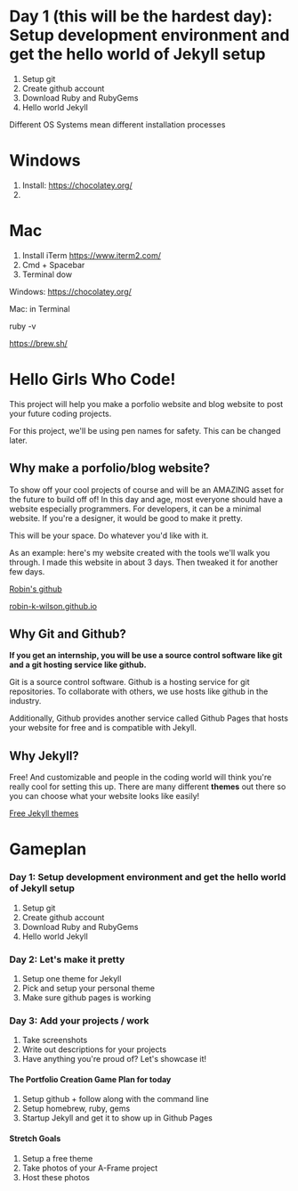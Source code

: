 # Day 1 (this will be the hardest day): Setup development environment and get the hello world of Jekyll setup

1. Setup git
2. Create github account
3. Download Ruby and RubyGems
4. Hello world Jekyll

Different OS Systems mean different installation processes

# Windows

1. Install: https://chocolatey.org/
2.

# Mac

1. Install iTerm https://www.iterm2.com/
2. Cmd + Spacebar
3. Terminal dow

Windows:
https://chocolatey.org/

Mac:
in Terminal

ruby -v

https://brew.sh/

# Hello Girls Who Code!

This project will help you make a porfolio website and blog website to post your future coding projects.

For this project, we'll be using pen names for safety. This can be changed later.

## Why make a porfolio/blog website?

To show off your cool projects of course and will be an AMAZING asset for the future to build off of! In this day and age, most everyone should have a website especially programmers.
For developers, it can be a minimal website. If you're a designer, it would be good to make it pretty.

This will be your space. Do whatever you'd like with it.

As an example: here's my website created with the tools we'll walk you through. I made this website in about 3 days. Then tweaked it for another few days.

[Robin's github](https://github.com/robin-k-wilson)

[robin-k-wilson.github.io](robin-k-wilson.github.io)

## Why Git and Github?

**If you get an internship, you will be use a source control software like git and a git hosting service like github.**

Git is a source control software. Github is a hosting service for git repositories. To collaborate with others, we use hosts like github in the industry.

Additionally, Github provides another service called Github Pages that hosts your website for free and is compatible with Jekyll.

## Why Jekyll?

Free! And customizable and people in the coding world will think you're really cool for setting this up.
There are many different **themes** out there so you can choose what your website looks like easily!

[Free Jekyll themes](https://jekyllthemes.io/free)

# Gameplan

### Day 1: Setup development environment and get the hello world of Jekyll setup
1. Setup git
2. Create github account
3. Download Ruby and RubyGems
4. Hello world Jekyll

### Day 2: Let's make it pretty
1. Setup one theme for Jekyll
2. Pick and setup your personal theme
3. Make sure github pages is working

### Day 3: Add your projects / work
1. Take screenshots
2. Write out descriptions for your projects
3. Have anything you're proud of? Let's showcase it!

#### The Portfolio Creation Game Plan for today
1. Setup github + follow along with the command line
2. Setup homebrew, ruby, gems
3. Startup Jekyll and get it to show up in Github Pages

#### Stretch Goals
1. Setup a free theme
2. Take photos of your A-Frame project
3. Host these photos


